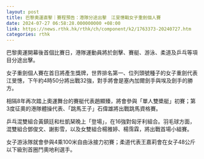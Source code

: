 ```yaml
---
layout: post
title: 巴黎奧運直擊｜賽程預告：港隊分途出擊　江旻憓戰女子重劍個人賽
date: 2024-07-27 06:58:28.000000000 +08:00
link: https://news.rthk.hk/rthk/ch/component/k2/1763373-20240727.htm
categories: rthk
---
```


巴黎奧運開幕後首個比賽日，港隊運動員將於劍擊、賽艇、游泳、柔道及乒乓等項目分途出擊。

女子重劍個人賽在首日將產生獎牌，世界排名第一、位列頭號種子的女子重劍代表江旻憓，下午約4時50分將出戰32強，對手將會是塞內加爾劍手與埃及劍手的勝方。

相隔8年再次踏上奧運舞台的賽艇代表趙顯臻，將會參與「單人雙槳艇」初賽；第3度征奧的港隊體操代表、「跳馬王子」石偉雄將出戰跳馬資格賽。

乒乓混雙組合黃鎮廷和杜凱琹晚上「登場」，在16強對匈牙利組合。羽毛球方面，混雙組合鄧俊文、謝影雪，以及女雙組合楊雅婷、楊霈霖，將出戰首場小組賽。

女子游泳隊就會參與4乘100米自由泳接力初賽；柔道代表王嘉莉會在女子48公斤以下級別首圈鬥奧地利選手。
